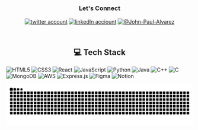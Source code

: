 <h3 align="center">Let's Connect </h3>
<p align="center">
<a href="https://twitter.com" target="blank"><img align="center" src="https://raw.githubusercontent.com/rahuldkjain/github-profile-readme-generator/master/src/images/icons/Social/twitter.svg" alt="twitter account" height="30" width="40" /></a>
<a href="https://linkedin.com/in/" target="blank"><img align="center" src="https://raw.githubusercontent.com/rahuldkjain/github-profile-readme-generator/master/src/images/icons/Social/linked-in-alt.svg" alt="linkedIn acciount" height="30" width="40" /></a>
<a href="https://github.com/John-Paul-Alvarez" target="blank"><img align="center" src="https://raw.githubusercontent.com/rahuldkjain/github-profile-readme-generator/master/src/images/icons/Social/github.svg" alt="@John-Paul-Alvarez" height="30" width="40" /></a>
</p>

<br>

<h2 align="center"> 💻 Tech Stack</h2>

![HTML5](https://img.shields.io/badge/html5-%23E34F26.svg?style=for-the-badge&logo=html5&logoColor=white)
![CSS3](https://img.shields.io/badge/css3-%231572B6.svg?style=for-the-badge&logo=css3&logoColor=white)
![React](https://img.shields.io/badge/react-%2320232a.svg?style=for-the-badge&logo=react&logoColor=%2361DAFB)
![JavaScript](https://img.shields.io/badge/javascript-%23323330.svg?style=for-the-badge&logo=javascript&logoColor=%23F7DF1E)
![Python](https://img.shields.io/badge/python-3670A0?style=for-the-badge&logo=python&logoColor=ffdd54)
![Java](https://img.shields.io/badge/java-%23ED8B00.svg?style=for-the-badge&logo=openjdk&logoColor=white)
![C++](https://img.shields.io/badge/c++-%2300599C.svg?style=for-the-badge&logo=c%2B%2B&logoColor=white)
![C](https://img.shields.io/badge/c-%2300599C.svg?style=for-the-badge&logo=c&logoColor=white)
![MongoDB](https://img.shields.io/badge/mongodb-%2347A248.svg?style=for-the-badge&logo=mongodb&logoColor=white)
![AWS](https://img.shields.io/badge/aws-%23FF9900.svg?style=for-the-badge&logo=amazonaws&logoColor=white)
![Express.js](https://img.shields.io/badge/express.js-%23404d59.svg?style=for-the-badge&logo=express&logoColor=white)
![Figma](https://img.shields.io/badge/figma-%23F24E1E.svg?style=for-the-badge&logo=figma&logoColor=white)
![Notion](https://img.shields.io/badge/Notion-%23000000.svg?style=for-the-badge&logo=notion&logoColor=white)


<picture>
  <source media="(prefers-color-scheme: dark)" srcset="https://raw.githubusercontent.com/John-Paul-Alvarez/John-Paul-Alvarez/output/github-snake-dark.svg" />
  <source media="(prefers-color-scheme: light)" srcset="https://raw.githubusercontent.com/John-Paul-Alvarez/John-Paul-Alvarez/output/github-snake.svg" />
  <img alt="github-snake" src="https://raw.githubusercontent.com/John-Paul-Alvarez/John-Paul-Alvarez/output/github-snake.svg" />
</picture>

